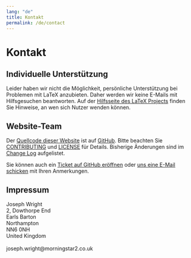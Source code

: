 ```yaml
---
lang: "de"
title: Kontakt
permalink: /de/contact
---
```


# Kontakt

## Individuelle Unterstützung

Leider haben wir nicht die Möglichkeit, persönliche Unterstützung bei Problemen mit LaTeX anzubieten. Daher werden wir keine E-Mails mit Hilfsgesuchen beantworten. Auf der [Hilfsseite des LaTeX Projects](https://www.latex-project.org/help/) finden Sie Hinweise, an wen sich Nutzer wenden können.

## Website-Team

Der [Quellcode dieser Website](https://github.com/learnlatex/learnlatex.github.io/) ist auf [GitHub](https://github.com/learnlatex/). Bitte beachten Sie [CONTRIBUTING](../CONTRIBUTING) und [LICENSE](../LICENSE) für Details. Bisherige Änderungen sind im [Change Log](../CHANGELOG) aufgelistet.

Sie können auch ein [Ticket auf GitHub eröffnen](https://github.com/learnlatex/learnlatex.github.io/issues) oder [uns eine E-Mail schicken](mailto:texfaq@texfaq.org) mit Ihren Anmerkungen.

## Impressum

<p>Joseph Wright<br>
2, Dowthorpe End<br>
Earls Barton<br>
Northampton<br>
NN6 0NH<br>
United Kingdom<br>
<br>joseph.wright@morningstar2.co.uk</p>